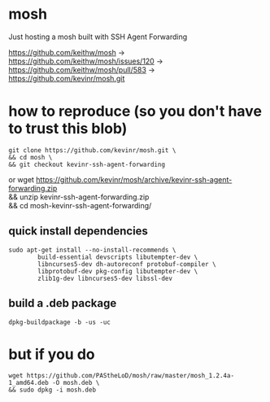 # mosh
Just hosting a mosh built with SSH Agent Forwarding


https://github.com/keithw/mosh ->  https://github.com/keithw/mosh/issues/120 -> https://github.com/keithw/mosh/pull/583 -> https://github.com/kevinr/mosh.git

# how to reproduce (so you don't have to trust this blob)

    git clone https://github.com/kevinr/mosh.git \
    && cd mosh \
    && git checkout kevinr-ssh-agent-forwarding
or
    wget https://github.com/kevinr/mosh/archive/kevinr-ssh-agent-forwarding.zip \
    && unzip kevinr-ssh-agent-forwarding.zip \
    && cd mosh-kevinr-ssh-agent-forwarding/

## quick install dependencies

    sudo apt-get install --no-install-recommends \
            build-essential devscripts libutempter-dev \
            libncurses5-dev dh-autoreconf protobuf-compiler \
            libprotobuf-dev pkg-config libutempter-dev \
            zlib1g-dev libncurses5-dev libssl-dev

## build a .deb package


    dpkg-buildpackage -b -us -uc

# but if you do

    wget https://github.com/PAStheLoD/mosh/raw/master/mosh_1.2.4a-1_amd64.deb -O mosh.deb \
    && sudo dpkg -i mosh.deb
